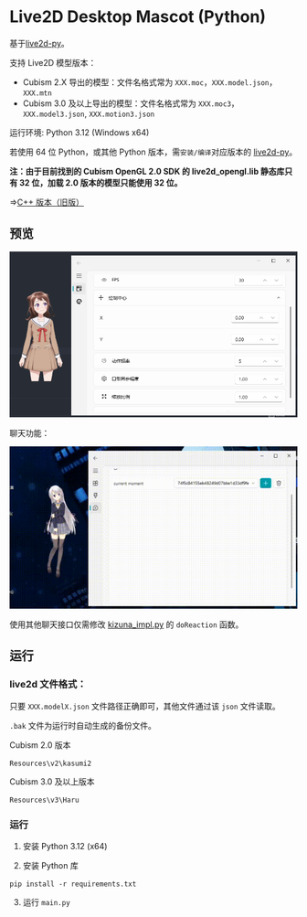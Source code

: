 # Live2D Desktop Mascot (Python)

基于[live2d-py](https://github.com/Arkueid/live2d-py)。

支持 Live2D 模型版本：

* Cubism 2.X 导出的模型：文件名格式常为 `XXX.moc`，`XXX.model.json`，`XXX.mtn`
* Cubism 3.0 及以上导出的模型：文件名格式常为 `XXX.moc3`，`XXX.model3.json`, `XXX.motion3.json`

运行环境: Python 3.12 (Windows x64)

若使用 64 位 Python，或其他 Python 版本，需`安装/编译`对应版本的 [live2d-py](https://github.com/Arkueid/live2d-py)。

**注：由于目前找到的 Cubism OpenGL 2.0 SDK 的 live2d_opengl.lib 静态库只有 32 位，加载 2.0 版本的模型只能使用 32 位。**

=>[C++ 版本（旧版）](https://github.com/Arkueid/Live2DMascot/tree/master)

## 预览

![v2](./images/v2.png)

聊天功能：

![chat](./images/2024-11-13%2021-32-33.gif)

使用其他聊天接口仅需修改 [kizuna_impl.py](./framework/runtime/drive/kizuna/kizuna_impl.py) 的 `doReaction` 函数。

## 运行

### live2d 文件格式：

只要 `XXX.modelX.json` 文件路径正确即可，其他文件通过该 `json` 文件读取。

`.bak` 文件为运行时自动生成的备份文件。

Cubism 2.0 版本

```shell
Resources\v2\kasumi2
```

Cubism 3.0 及以上版本

```shell
Resources\v3\Haru
```

### 运行

1. 安装 Python 3.12 (x64)

2. 安装 Python 库

```shell
pip install -r requirements.txt
```

3. 运行 `main.py`


